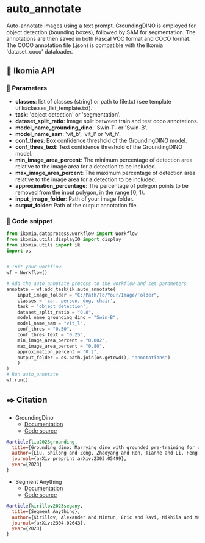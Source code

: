 # auto_annotate

Auto-annotate images using a text prompt. GroundingDINO is employed for object detection (bounding boxes), followed by SAM for segmentation. The annotations are then saved in both Pascal VOC format and COCO format. The COCO annotation file (.json) is compatible with the Ikomia 'dataset_coco' dataloader.


## :rocket: Ikomia API

### :wrench: Parameters
- **classes**: list of classes (string) or path to file.txt (see template utils/classes_list_template.txt).
- **task**: 'object detection' or 'segmentation'.
- **dataset_split_ratio**: Image split between train and test coco annotations.
- **model_name_grounding_dino**: 'Swin-T- or 'Swin-B'.
- **model_name_sam**: 'vit_b', 'vit_l' or 'vit_h'.
- **conf_thres**: Box confidence threshold of the GroundingDINO model.
- **conf_thres_text**: Text confidence threshold of the GroundingDINO model.
- **min_image_area_percent**: The minimum percentage of detection area relative to the image area for a detection to be included.
- **max_image_area_percent**: The maximum percentage of detection area relative to the image area for a detection to be included.
- **approximation_percentage**: The percentage of polygon points to be removed from the input polygon, in the range [0, 1).
- **input_image_folder**: Path of your image folder.
- **output_folder**: Path of the output annotation file.


### :milky_way: Code snippet
```Python
from ikomia.dataprocess.workflow import Workflow
from ikomia.utils.displayIO import display
from ikomia.utils import ik
import os


# Init your workflow
wf = Workflow()

# Add the auto_annotate process to the workflow and set parameters
annotate = wf.add_task(ik.auto_annotate(
    input_image_folder = "C:/Path/To/Your/Image/Folder",
    classes = 'car, person, dog, chair',
    task = 'object detection',
    dataset_split_ratio = "0.8",
    model_name_grounding_dino = "Swin-B",
    model_name_sam = "vit_l",
    conf_thres = "0.50",
    conf_thres_text = "0.25",
    min_image_area_percent = "0.002",
    max_image_area_percent = "0.80",
    approximation_percent = "0.2",
    output_folder = os.path.join(os.getcwd(), "annotations")
    )
)
# Run auto_annotate
wf.run()
```


## :black_nib: Citation

- GroundingDino
    - [Documentation](https://github.com/IDEA-Research/GroundingDINO)
    - [Code source](https://github.com/IDEA-Research/GroundingDINO) 

```bibtex
@article{liu2023grounding,
  title={Grounding dino: Marrying dino with grounded pre-training for open-set object detection},
  author={Liu, Shilong and Zeng, Zhaoyang and Ren, Tianhe and Li, Feng and Zhang, Hao and Yang, Jie and Li, Chunyuan and Yang, Jianwei and Su, Hang and Zhu, Jun and others},
  journal={arXiv preprint arXiv:2303.05499},
  year={2023}
}
```


- Segment Anything
    - [Documentation](https://segment-anything.com/)
    - [Code source](https://github.com/facebookresearch/segment-anything)   
```bibtex
@article{kirillov2023segany,
  title={Segment Anything},
  author={Kirillov, Alexander and Mintun, Eric and Ravi, Nikhila and Mao, Hanzi and Rolland, Chloe and Gustafson, Laura and Xiao, Tete and Whitehead, Spencer and Berg, Alexander C. and Lo, Wan-Yen and Doll{\'a}r, Piotr and Girshick, Ross},
  journal={arXiv:2304.02643},
  year={2023}
}
```
